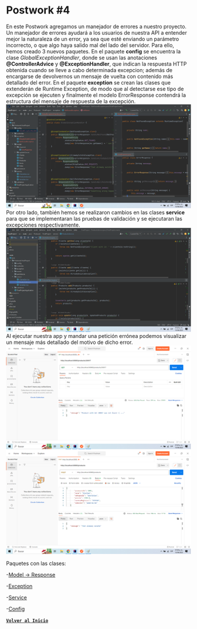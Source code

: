 # Postwork #4

En este Postwork agregamos un manejador de errores a nuestro proyecto.
Un manejador de errores ayudará a los usuarios de nuestra API a entender 
mejor la naturaleza de un error, ya sea que esté enviando un parámetro 
incorrecto, o que algo haya salido mal del lado del servidor.
Para ello, hemos creado 3 nuevos paquetes. En el paquete <b>config</b> se encuentra
la clase *GlobalExceptionHandler*, donde se usan las anotaciones
<b>@ControllerAdvice</b> y <b>@ExceptionHandler</b>, que indican la respuesta HTTP
obtenida cuando se lleve a cabo determinada excepcion; además de encargarse
de devolvernos un mensaje de vuelta con contenido más detallado del error.
En el paquete **exception** se crean las clases que extenderán  de Runtime Exception, 
de modo que al detectarse ese tipo de excepción se ejecuten y finalmente el modelo 
ErrorResponse contendrá la estructura del mensaje de respuesta de la excepción.
<br>
<img src = "./Img/screenPW4_1.png">
<br>
Por otro lado, también hemos se realizaron cambios en las clases **service** para que
se implementaran las pruebas de validación y se ejecutaran las excepciones respectivamente.
<br>
<img src = "./Img/screenPW4_2.png">
<br>
Al ejecutar nuestra app y mandar una petición errónea podemos visualizar
un mensaje más detallado del motivo de dicho error.
<img src = "./Img/screenPW4_3.png">
<br>
<img src = "./Img/screenPW4_4.png">
<br>

Paquetes con las clases:

-[Model -> Response](../src/main/java/Postwork/FinalProject/model/response)

-[Exception](../src/main/java/Postwork/FinalProject/exception)

-[Service](../src/main/java/Postwork/FinalProject/services)

-[Config](../src/main/java/Postwork/FinalProject/config)


[**`Volver al Inicio`**](../../../)
